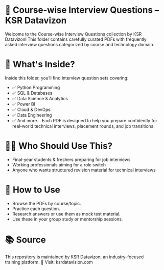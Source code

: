 # 📁 Course-wise Interview Questions – KSR Datavizon
Welcome to the Course-wise Interview Questions collection by KSR Datavizon!
This folder contains carefully curated PDFs with frequently asked interview questions categorized by course and technology domain.

# 🎯 What's Inside?
Inside this folder, you’ll find interview question sets covering:
* ✅ Python Programming
* ✅ SQL & Databases
* ✅ Data Science & Analytics
* ✅ Power BI
* ✅ Cloud & DevOps
* ✅ Data Engineering
* ✅ And more...
Each PDF is designed to help you prepare confidently for real-world technical interviews, placement rounds, and job transitions.

# 👨‍🏫 Who Should Use This?
* Final-year students & freshers preparing for job interviews
* Working professionals aiming for a role switch
* Anyone who wants structured revision material for technical interviews

# 🚀 How to Use
* Browse the PDFs by course/topic.
* Practice each question.
* Research answers or use them as mock test material.
* Use these in your group study or mentorship sessions.

# 📚 Source
This repository is maintained by KSR Datavizon, an industry-focused training platform.
🔗 Visit: ksrdatavision.com
